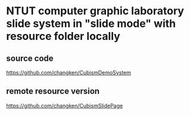 # NTUT computer graphic laboratory slide system in "slide mode" with resource folder locally

## source code

https://github.com/changken/CubismDemoSystem

## remote resource version

https://github.com/changken/CubismSlidePage
